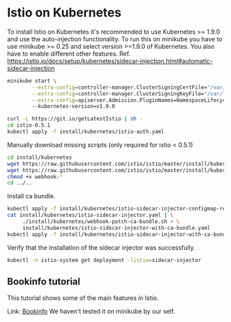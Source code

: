 # Istio on Kubernetes

To install Istio on Kubernetes it's recommended to use Kubernetes >= 1.9.0 and use the auto-injection functionality. To run this on minikube you have to use minikube >= 0.25 and select version >=1.9.0 of Kubernetes. You also have to enable different other features. Ref. https://istio.io/docs/setup/kubernetes/sidecar-injection.html#automatic-sidecar-injection

```bash
minikube start \
        --extra-config=controller-manager.ClusterSigningCertFile="/var/lib/localkube/certs/ca.crt" \
        --extra-config=controller-manager.ClusterSigningKeyFile="/var/lib/localkube/certs/ca.key" \
        --extra-config=apiserver.Admission.PluginNames=NamespaceLifecycle,LimitRanger,ServiceAccount,PersistentVolumeLabel,DefaultStorageClass,DefaultTolerationSeconds,MutatingAdmissionWebhook,ValidatingAdmissionWebhook,ResourceQuota \
        --kubernetes-version=v1.9.0
```

```bash
curl -L https://git.io/getLatestIstio | sh -
cd istio-0.5.1
kubectl apply -f install/kubernetes/istio-auth.yaml
```

Manually download missing scripts (only required for istio < 0.5.1)

```bash
cd install/kubernetes
wget https://raw.githubusercontent.com/istio/istio/master/install/kubernetes/webhook-create-signed-cert.sh
wget https://raw.githubusercontent.com/istio/istio/master/install/kubernetes/webhook-patch-ca-bundle.sh
chmod +x webhook-*
cd ../..
```

Install ca bundle.

```bash
kubectl apply -f install/kubernetes/istio-sidecar-injector-configmap-release.yaml
cat install/kubernetes/istio-sidecar-injector.yaml | \
     ./install/kubernetes/webhook-patch-ca-bundle.sh > \
     install/kubernetes/istio-sidecar-injector-with-ca-bundle.yaml
kubectl apply -f install/kubernetes/istio-sidecar-injector-with-ca-bundle.yaml
```

Verify that the installation of the sidecar injector was successfully.

```bash
kubectl -n istio-system get deployment -listio=sidecar-injector
```
## Bookinfo tutorial

This tutorial shows some of the main features in Istio.

Link: [Bookinfo](https://istio.io/docs/guides/bookinfo.html) We haven't tested it on minikube by our self.
